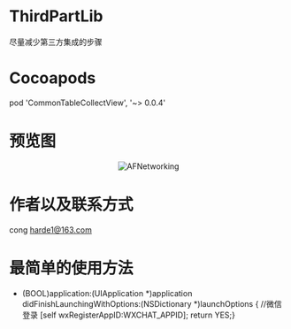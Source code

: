 # ThirdPartLib

尽量减少第三方集成的步骤

#  Cocoapods 

pod 'CommonTableCollectView', '~> 0.0.4'

#  预览图

<p align="center" >
<img src="" alt="AFNetworking" title="AFNetworking">
</p>



# 作者以及联系方式

cong   harde1@163.com



# 最简单的使用方法

- (BOOL)application:(UIApplication *)application didFinishLaunchingWithOptions:(NSDictionary *)launchOptions {
//微信登录
[self wxRegisterAppID:WXCHAT_APPID];
return YES;}

